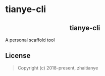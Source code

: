 # tianye-cli



<h2 align="center">tianye-cli</h2>

A personal scaffold tool


## License

> Copyright (c) 2018-present, zhaitianye